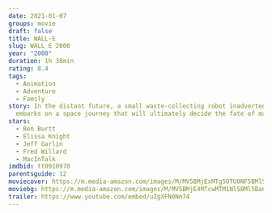 ```yaml
---
date: 2021-01-07
groups: movie
draft: false
title: WALL·E
slug: WALL E 2008
year: "2008"
duration: 1h 38min
rating: 8.4
tags:
  - Animation
  - Adventure
  - Family
story: In the distant future, a small waste-collecting robot inadvertently
  embarks on a space journey that will ultimately decide the fate of mankind.
stars:
  - Ben Burtt
  - Elissa Knight
  - Jeff Garlin
  - Fred Willard
  - MacInTalk
imdbid: tt0910970
parentsguide: 12
moviecover: https://m.media-amazon.com/images/M/MV5BMjExMTg5OTU0NF5BMl5BanBnXkFtZTcwMjMxMzMzMw@@._V1_FMjpg_UY863_.jpg
moviebg: https://m.media-amazon.com/images/M/MV5BMjE4MTcwMTM1Nl5BMl5BanBnXkFtZTcwMTIwMzMzMw@@._V1_FMjpg_UX1280_.jpg
trailer: https://www.youtube.com/embed/uIgXFN0Nm74
---
```


